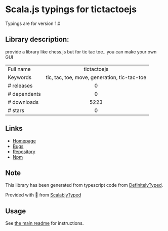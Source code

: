 
# Scala.js typings for tictactoejs

Typings are for version 1.0

## Library description:
provide a library like chess.js but for tic tac toe.. you can make your own GUI

|                    |                 |
| ------------------ | :-------------: |
| Full name          | tictactoejs |
| Keywords           | tic, tac, toe, move, generation, tic-tac-toe |
| # releases         | 0 |
| # dependents       | 0 |
| # downloads        | 5223 |
| # stars            | 0 |

## Links
- [Homepage](https://github.com/ryanhs/TicTacToeJS#readme)
- [Bugs](https://github.com/ryanhs/TicTacToeJS/issues)
- [Repository](https://github.com/ryanhs/TicTacToeJS)
- [Npm](https://www.npmjs.com/package/tictactoejs)
    


## Note
This library has been generated from typescript code from [DefinitelyTyped](https://definitelytyped.org).

Provided with :purple_heart: from [ScalablyTyped](https://github.com/oyvindberg/ScalablyTyped)

## Usage
See [the main readme](../../readme.md) for instructions.


